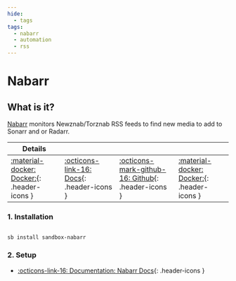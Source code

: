 ```yaml
---
hide:
  - tags
tags:
  - nabarr
  - automation
  - rss
---
```


# Nabarr

## What is it?

[Nabarr](https://github.com/l3uddz/nabarr) monitors Newznab/Torznab RSS feeds to find new media to add to Sonarr and or Radarr.

| Details     |             |             |             |
|-------------|-------------|-------------|-------------|
| [:material-docker: Docker:](https://github.com/l3uddz/nabarr){: .header-icons } | [:octicons-link-16: Docs](https://github.com/l3uddz/nabarr){: .header-icons } | [:octicons-mark-github-16: Github](https://github.com/l3uddz/nabarr){: .header-icons } | [:material-docker: Docker:](https://hub.docker.com/r/cloudb0x/nabarr){: .header-icons } |

### 1. Installation

``` shell

sb install sandbox-nabarr

```

### 2. Setup

- [:octicons-link-16: Documentation: Nabarr Docs](https://github.com/l3uddz/nabarr){: .header-icons }
